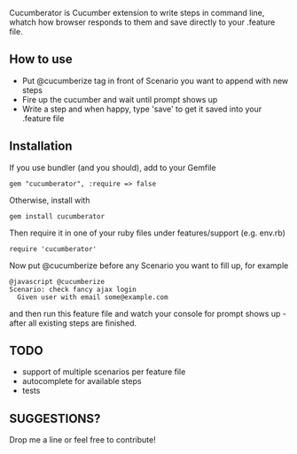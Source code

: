 Cucumberator is Cucumber extension to write steps in command line, whatch how browser responds to them and save directly to your .feature file.

## How to use

* Put @cucumberize tag in front of Scenario you want to append with new steps
* Fire up the cucumber and wait until prompt shows up
* Write a step and when happy, type 'save' to get it saved into your .feature file

## Installation

If you use bundler (and you should), add to your Gemfile
	
	gem "cucumberator", :require => false
		
Otherwise, install with
	
	gem install cucumberator

Then require it in one of your ruby files under features/support (e.g. env.rb)
	
	require 'cucumberator'

Now put @cucumberize before any Scenario you want to fill up, for example

	@javascript @cucumberize
	Scenario: check fancy ajax login
      Given user with email some@example.com

and then run this feature file and watch your console for prompt shows up - after all existing steps are finished.

## TODO

* support of multiple scenarios per feature file
* autocomplete for available steps
* tests

## SUGGESTIONS?

Drop me a line or feel free to contribute!